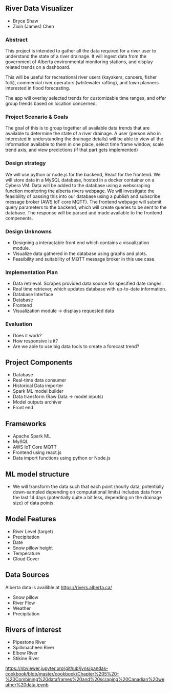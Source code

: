 ## River Data Visualizer

- Bryce Shaw
- Zixin (James) Chen

### Abstract

This project is intended to gather all the data required for a river user to understand the state of a river drainage. It will ingest data from the government of Alberta environmental monitoring stations, and display related trends on a dashboard. 

This will be useful for recreational river users (kayakers, canoers, fisher folk), commercial river operators (whitewater rafting), and town planners interested in flood forecasting. 

The app will overlay selected trends for customizable time ranges, and offer group trends based on location concerned. 

### Project Scenario & Goals

The goal of this is to group together all available data trends that are available to determine the state of a river drainage. A user (person who in interested in understanding the drainage details) will be able to view all the information available to them in one place, select time frame window, scale trend axis, and view predictions (if that part gets implemented) 

### Design strategy

We will use python or node.js for the backend, React for the frontend. We will store data in a MySQL database, hosted in a docker container on a Cybera VM. Data will be added to the database using a webscraping function monitoring the alberta rivers webpage. We will investigate the feasibility of passing this into our database using a publish and subscribe message broker (AWS IoT core MQTT). The frontend webpage will submit query parameters to the backend, which will create queries to be sent to the database. The response will be parsed and made available to the frontend compenents. 

### Design Unknowns

- Designing a interactable front end which contains a visualization module.
- Visualize data gathered in the database using graphs and plots.
- Feasibility and suitability of MQTT message broker in this use case.

### Implementation Plan

- Data retrieval. Scrapes provided data source for specified date ranges.
- Real time retriever, which updates database with up-to-date information.
- Database Interface
- Database
- Frontend
- Visualization module -> displays requested data

### Evaluation

- Does it work?
- How responsive is it?
- Are we able to use big data tools to create a forecast trend?


## Project Components
- Database
- Real-time data consumer
- Historical Data importer
- Spark ML model builder
- Data transform (Raw Data -> model inputs)
- Model outputs archiver
- Front end

## Frameworks
- Apache Spark ML
- MySQL
- AWS IoT Core MQTT
- Frontend using react.js
- Data import functions using python or Node.js

## ML model structure
- We will transform the data such that each point (hourly data, potentially down-sampled depending on computational limits) includes data from the last 14 days (potentially quite a bit less, depending on the drainage size) of data points.

## Model Features
- River Level (target)
- Precipitation
- Date
- Snow pillow height
- Temperature
- Cloud Cover

## Data Sources
Alberta data is availible at https://rivers.alberta.ca/
- Snow pillow 
- River Flow 
- Weather 
- Precipitation

## Rivers of interest
- Pipestone River
- Spillimacheen River
- Elbow River
- Stikine River

https://nbviewer.jupyter.org/github/jvns/pandas-cookbook/blob/master/cookbook/Chapter%205%20-%20Combining%20dataframes%20and%20scraping%20Canadian%20weather%20data.ipynb



